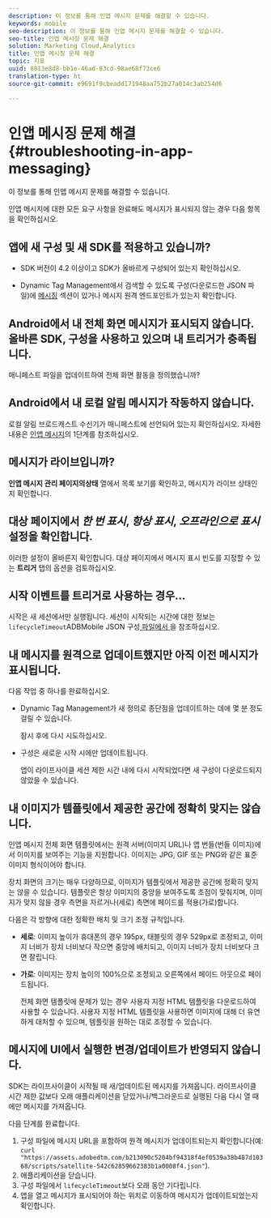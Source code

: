 ```yaml
---
description: 이 정보를 통해 인앱 메시지 문제를 해결할 수 있습니다.
keywords: mobile
seo-description: 이 정보를 통해 인앱 메시지 문제를 해결할 수 있습니다.
seo-title: 인앱 메시징 문제 해결
solution: Marketing Cloud,Analytics
title: 인앱 메시징 문제 해결
topic: 지표
uuid: 8813e8d8-bb1e-46ad-83cd-98ae68f73ce6
translation-type: ht
source-git-commit: e9691f9cbeadd171948aa752b27a014c3ab254d6

---
```



# 인앱 메시징 문제 해결{#troubleshooting-in-app-messaging}

이 정보를 통해 인앱 메시지 문제를 해결할 수 있습니다.

인앱 메시지에 대한 모든 요구 사항을 완료해도 메시지가 표시되지 않는 경우 다음 항목을 확인하십시오.

## 앱에 새 구성 및 새 SDK를 적용하고 있습니까?

* SDK 버전이 4.2 이상이고 SDK가 올바르게 구성되어 있는지 확인하십시오.

* Dynamic Tag Management에서 검색할 수 있도록 구성(다운로드한 JSON 파일)에 [메시징](/help/using/in-app-messaging/in-app-messaging.md) 섹션이 있거나 메시지 원격 엔드포인트가 있는지 확인합니다.

## Android에서 내 전체 화면 메시지가 표시되지 않습니다. 올바른 SDK, 구성을 사용하고 있으며 내 트리거가 충족됩니다.

매니페스트 파일을 업데이트하여 전체 화면 활동을 정의했습니까?

## Android에서 내 로컬 알림 메시지가 작동하지 않습니다.

로컬 알림 브로드캐스트 수신기가 매니페스트에 선언되어 있는지 확인하십시오. 자세한 내용은 [인앱 메시지](/help/android/messaging-main/messaging/messaging.md)의 1단계를 참조하십시오.

## 메시지가 라이브입니까?

**인앱 메시지 관리 페이지의상태** 열에서 목록 보기를 확인하고, 메시지가 라이브 상태인지 확인합니다.

## 대상 페이지에서 *한 번 표시*, *항상 표시*, *오프라인으로 표시* 설정을 확인합니다.

이러한 설정이 올바른지 확인합니다. 대상 페이지에서 메시지 표시 빈도를 지정할 수 있는 **트리거** 탭의 옵션을 검토하십시오.

## 시작 이벤트를 트리거로 사용하는 경우...

시작은 새 세션에서만 실행됩니다. 세션이 시작되는 시간에 대한 정보는 `lifecycleTimeout`ADBMobile JSON 구성[ 파일에서 ](/help/ios/configuration/json-config/json-config.md)을 참조하십시오.

## 내 메시지를 원격으로 업데이트했지만 아직 이전 메시지가 표시됩니다.

다음 작업 중 하나를 완료하십시오.

* Dynamic Tag Management가 새 정의로 종단점을 업데이트하는 데에 몇 분 정도 걸릴 수 있습니다.

   잠시 후에 다시 시도하십시오.

* 구성은 새로운 시작 시에만 업데이트됩니다.

   앱이 라이프사이클 세션 제한 시간 내에 다시 시작되었다면 새 구성이 다운로드되지 않았을 수 있습니다.

## 내 이미지가 템플릿에서 제공한 공간에 정확히 맞지는 않습니다.

인앱 메시지 전체 화면 템플릿에서는 원격 서버(이미지 URL)나 앱 번들(번들 이미지)에서 이미지를 보여주는 기능을 지원합니다. 이미지는 JPG, GIF 또는 PNG와 같은 표준 이미지 형식이어야 합니다.

장치 화면의 크기는 매우 다양하므로, 이미지가 템플릿에서 제공한 공간에 정확히 맞지는 않을 수 있습니다. 템플릿은 항상 이미지의 중앙을 보여주도록 초점이 맞춰지며, 이미지가 맞지 않을 경우 측면을 자르거나(세로) 측면에 페이드를 적용(가로)합니다.

다음은 각 방향에 대한 정확한 배치 및 크기 조정 규칙입니다.

* **세로**: 이미지 높이가 휴대폰의 경우 195px, 태블릿의 경우 529px로 조정되고, 이미지 너비가 장치 너비보다 작으면 중앙에 배치되고, 이미지 너비가 장치 너비보다 크면 잘립니다.

* **가로**: 이미지는 장치 높이의 100%으로 조정되고 오른쪽에서 페이드 아웃으로 페이드됩니다.

   전체 화면 템플릿에 문제가 있는 경우 사용자 지정 HTML 템플릿을 다운로드하여 사용할 수 있습니다. 사용자 지정 HTML 템플릿을 사용하면 이미지에 대해 더 유연하게 대처할 수 있으며, 템플릿을 원하는 대로 조정할 수 있습니다.

## 메시지에 UI에서 실행한 변경/업데이트가 반영되지 않습니다.

SDK는 라이프사이클이 시작될 때 새/업데이트된 메시지를 가져옵니다. 라이프사이클 시간 제한 값보다 오래 애플리케이션을 닫았거나/백그라운드로 실행된 다음 다시 열 때에만 메시지를 가져옵니다.

다음 단계를 완료합니다.

1. 구성 파일에 메시지 URL을 포함하여 원격 메시지가 업데이트되는지 확인합니다(예: `curl "https://assets.adobedtm.com/b213090c5204bf94318f4ef0539a38b487d10368/scripts/satellite-542c62859662383b1a0008f4.json"`).
1. 애플리케이션을 닫습니다.
1. 구성 파일에서 `lifecycleTimeout`보다 오래 동안 기다립니다.
1. 앱을 열고 메시지가 표시되어야 하는 위치로 이동하여 메시지가 업데이트되었는지 확인합니다.